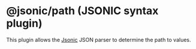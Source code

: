 # @jsonic/path (JSONIC syntax plugin)

This plugin allows the [Jsonic](https://jsonic.senecajs.org) JSON
parser to determine the path to values.







